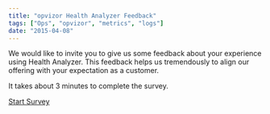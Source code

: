 ```yaml
---
title: "opvizor Health Analyzer Feedback"
tags: ["Ops", "opvizor", "metrics", "logs"]
date: "2015-04-08"
---
```


We would like to invite you to give us some feedback about your experience using Health Analyzer. This feedback helps us tremendously to align our offering with your expectation as a customer.

It takes about 3 minutes to complete the survey.

[Start Survey](http://infraopvizor.polldaddy.com/s/health)
